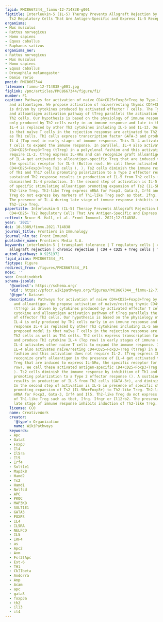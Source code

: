 ```yaml
---
figid: PMC8667344__fimmu-12-714838-g001
figtitle: Interleukin-5 (IL-5) Therapy Prevents Allograft Rejection by Promoting CD4+CD25+
  Ts2 Regulatory Cells That Are Antigen-Specific and Express IL-5 Receptor
organisms:
- Mus musculus
- Rattus norvegicus
- Homo sapiens
- Equus caballus
- Raphanus sativus
organisms_ner:
- Rattus norvegicus
- Mus musculus
- Homo sapiens
- Equus caballus
- Drosophila melanogaster
- Danio rerio
pmcid: PMC8667344
filename: fimmu-12-714838-g001.jpg
figlink: /pmc/articles/PMC8667344/figure/f1/
number: F1
caption: Pathways for activation of naïve CD4+CD25+Foxp3+Treg by Type-2 cytokines
  and alloantigen. We propose activation of naïve/resting thymic CD4+CD25+ Treg (tTreg)
  is driven by cytokines produced by activated effector T cells. The Type-2 cytokine
  and alloantigen activation pathway of tTreg parallels the activation of effector
  Th2 cells. Our hypothesis is based on the physiology of immune response. IL-4 is
  only produced by Th2 cells early in an immune response and late in the response
  IL-4 is replaced by other Th2 cytokines including IL-5 and IL-13. Our proposed model
  is that naïve T cells in the rejection response are activated to Th2 cells as well
  as Th1 cells. Th2 cells express transcription factor GATA-3 and produce Th2 cytokine
  IL-4 (Top row) in early stages of immune response. This IL-4 activates other naïve
  T cells to expand the immune response. In parallel, IL-4 also activates naïve/resting
  CD4+CD25+Foxp3+Treg (tTreg) in a polyclonal fashion and this activation does not
  require IL-2. tTreg express IL-4Rα and can recognize graft alloantigen in the presence
  of IL-4 get activated to alloantigen-specific Treg that are induced to express IL-5Rα,
  the specific receptor for IL-5 (Bottom row). We call these activated antigen-specific
  CD4+CD25+Foxp3+Treg Ts2 cells (, ). Ts2 cells diminish the immune response by inhibition
  of Th1 and Th17 cells promoting polarization to a Type 2 effector response (). A
  sustained Th2 response results in production of IL-5 from Th2 cells (GATA-3+), and
  diminished IL-4 production. In the second step of activation is IL-5 in presence
  of specific stimulating alloantigen promoting expansion of Ts2 (IL-5Rα+Foxp3+) to
  Th2-like Treg. Th2-like Treg express mRNA for Foxp3, Gata-3, Irf4 and Il5. Th2-like
  Treg do not express key markers of Th1-like Treg such as tbet, Ifng. Ifngr or Il12rb2.
  The presence of IL-4 during late stage of immune response inhibits induction of
  Th2-like Treg.
papertitle: Interleukin-5 (IL-5) Therapy Prevents Allograft Rejection by Promoting
  CD4+CD25+ Ts2 Regulatory Cells That Are Antigen-Specific and Express IL-5 Receptor.
reftext: Bruce M. Hall, et al. Front Immunol. 2021;12:714838.
year: '2021'
doi: 10.3389/fimmu.2021.714838
journal_title: Frontiers in Immunology
journal_nlm_ta: Front Immunol
publisher_name: Frontiers Media S.A.
keywords: interleukin-5 | transplant tolerance | T regulatory cells | cytokines |
  allograft rejection | chronic rejection | CD4 + CD25 + Treg cells | Th2 cytokines
automl_pathway: 0.9251972
figid_alias: PMC8667344__F1
figtype: Figure
redirect_from: /figures/PMC8667344__F1
ndex: ''
seo: CreativeWork
schema-jsonld:
  '@context': https://schema.org/
  '@id': https://pfocr.wikipathways.org/figures/PMC8667344__fimmu-12-714838-g001.html
  '@type': Dataset
  description: Pathways for activation of naïve CD4+CD25+Foxp3+Treg by Type-2 cytokines
    and alloantigen. We propose activation of naïve/resting thymic CD4+CD25+ Treg
    (tTreg) is driven by cytokines produced by activated effector T cells. The Type-2
    cytokine and alloantigen activation pathway of tTreg parallels the activation
    of effector Th2 cells. Our hypothesis is based on the physiology of immune response.
    IL-4 is only produced by Th2 cells early in an immune response and late in the
    response IL-4 is replaced by other Th2 cytokines including IL-5 and IL-13. Our
    proposed model is that naïve T cells in the rejection response are activated to
    Th2 cells as well as Th1 cells. Th2 cells express transcription factor GATA-3
    and produce Th2 cytokine IL-4 (Top row) in early stages of immune response. This
    IL-4 activates other naïve T cells to expand the immune response. In parallel,
    IL-4 also activates naïve/resting CD4+CD25+Foxp3+Treg (tTreg) in a polyclonal
    fashion and this activation does not require IL-2. tTreg express IL-4Rα and can
    recognize graft alloantigen in the presence of IL-4 get activated to alloantigen-specific
    Treg that are induced to express IL-5Rα, the specific receptor for IL-5 (Bottom
    row). We call these activated antigen-specific CD4+CD25+Foxp3+Treg Ts2 cells (,
    ). Ts2 cells diminish the immune response by inhibition of Th1 and Th17 cells
    promoting polarization to a Type 2 effector response (). A sustained Th2 response
    results in production of IL-5 from Th2 cells (GATA-3+), and diminished IL-4 production.
    In the second step of activation is IL-5 in presence of specific stimulating alloantigen
    promoting expansion of Ts2 (IL-5Rα+Foxp3+) to Th2-like Treg. Th2-like Treg express
    mRNA for Foxp3, Gata-3, Irf4 and Il5. Th2-like Treg do not express key markers
    of Th1-like Treg such as tbet, Ifng. Ifngr or Il12rb2. The presence of IL-4 during
    late stage of immune response inhibits induction of Th2-like Treg.
  license: CC0
  name: CreativeWork
  creator:
    '@type': Organization
    name: WikiPathways
  keywords:
  - Apc
  - Gata3
  - Foxp3
  - Il4
  - Il5ra
  - Il5
  - Irf4
  - Sult1e1
  - Map3k8
  - Hand2
  - Ts2
  - Hand1
  - Nelfcd
  - APC
  - PROC
  - MAP3K8
  - SULT1E1
  - GATA3
  - FOXP3
  - IL4
  - IL5RA
  - NELFCD
  - IL5
  - IRF4
  - as
  - Apc2
  - Axn
  - Fs(3)Apc
  - Est-6
  - TH1
  - CkIIbeta
  - Andorra
  - Anp
  - Acam
  - apc
  - gata3
  - foxp3a
  - th2
  - il13
  - il4
---
```

